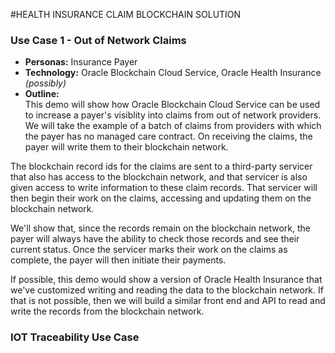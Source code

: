 #HEALTH INSURANCE CLAIM BLOCKCHAIN SOLUTION

### Use Case 1 - Out of Network Claims

* **Personas:** Insurance Payer
* **Technology:** Oracle Blockchain Cloud Service, Oracle Health Insurance *(possibly)*
* **Outline:**<br />
This demo will show how Oracle Blockchain Cloud Service can be used to increase a payer's visiblity into claims from out of network providers. We will take the example of a batch of claims from providers with which the payer has no managed care contract. On receiving the claims, the payer will write them to their blockchain network.

The blockchain record ids for the claims are sent to a third-party servicer that also has access to the blockchain network, and that servicer is also given access to write information to these claim records. That servicer will then begin their work on the claims, accessing and updating them on the blockchain network.

We'll show that, since the records remain on the blockchain network, the payer will always have the ability to check those records and see their current status. Once the servicer marks their work on the claims as complete, the payer will then initiate their payments.

If possible, this demo would show a version of Oracle Health Insurance that we've customized writing and reading the data to the blockchain network. If that is not possible, then we will build a similar front end and API to read and write the records from the blockchain network.


### IOT Traceability Use Case

